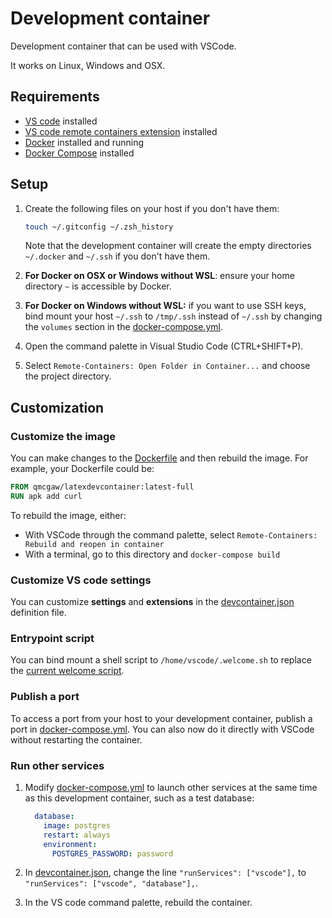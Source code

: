 # Development container

Development container that can be used with VSCode.

It works on Linux, Windows and OSX.

## Requirements

- [VS code](https://code.visualstudio.com/download) installed
- [VS code remote containers extension](https://marketplace.visualstudio.com/items?itemName=ms-vscode-remote.remote-containers) installed
- [Docker](https://www.docker.com/products/docker-desktop) installed and running
- [Docker Compose](https://docs.docker.com/compose/install/) installed

## Setup

1. Create the following files on your host if you don't have them:

    ```sh
    touch ~/.gitconfig ~/.zsh_history
    ```

    Note that the development container will create the empty directories `~/.docker` and `~/.ssh` if you don't have them.

1. **For Docker on OSX or Windows without WSL**: ensure your home directory `~` is accessible by Docker.
1. **For Docker on Windows without WSL:** if you want to use SSH keys, bind mount your host `~/.ssh` to `/tmp/.ssh` instead of `~/.ssh` by changing the `volumes` section in the [docker-compose.yml](docker-compose.yml).
1. Open the command palette in Visual Studio Code (CTRL+SHIFT+P).
1. Select `Remote-Containers: Open Folder in Container...` and choose the project directory.

## Customization

### Customize the image

You can make changes to the [Dockerfile](Dockerfile) and then rebuild the image. For example, your Dockerfile could be:

```Dockerfile
FROM qmcgaw/latexdevcontainer:latest-full
RUN apk add curl
```

To rebuild the image, either:

- With VSCode through the command palette, select `Remote-Containers: Rebuild and reopen in container`
- With a terminal, go to this directory and `docker-compose build`

### Customize VS code settings

You can customize **settings** and **extensions** in the [devcontainer.json](devcontainer.json) definition file.

### Entrypoint script

You can bind mount a shell script to `/home/vscode/.welcome.sh` to replace the [current welcome script](shell/.welcome.sh).

### Publish a port

To access a port from your host to your development container, publish a port in [docker-compose.yml](docker-compose.yml). You can also now do it directly with VSCode without restarting the container.

### Run other services

1. Modify [docker-compose.yml](docker-compose.yml) to launch other services at the same time as this development container, such as a test database:

    ```yml
      database:
        image: postgres
        restart: always
        environment:
          POSTGRES_PASSWORD: password
    ```

1. In [devcontainer.json](devcontainer.json), change the line `"runServices": ["vscode"],` to `"runServices": ["vscode", "database"],`.
1. In the VS code command palette, rebuild the container.
